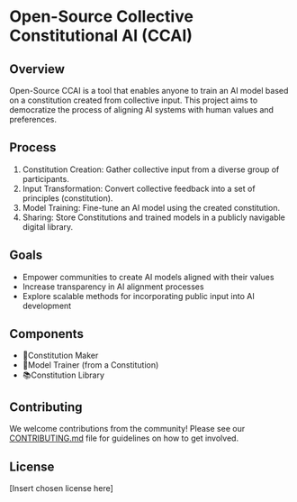 # Open-Source Collective Constitutional AI (CCAI)

## Overview

Open-Source CCAI is a tool that enables anyone to train an AI model based on a constitution created from collective input. This project aims to democratize the process of aligning AI systems with human values and preferences.

## Process

1. Constitution Creation: Gather collective input from a diverse group of participants.
2. Input Transformation: Convert collective feedback into a set of principles (constitution).
3. Model Training: Fine-tune an AI model using the created constitution.
4. Sharing: Store Constitutions and trained models in a publicly navigable digital library.

## Goals

- Empower communities to create AI models aligned with their values
- Increase transparency in AI alignment processes
- Explore scalable methods for incorporating public input into AI development

## Components

- 📄Constitution Maker
- 💪Model Trainer (from a Constitution)
- 📚Constitution Library

## Contributing

We welcome contributions from the community! Please see our [CONTRIBUTING.md](CONTRIBUTING.md) file for guidelines on how to get involved.

## License

[Insert chosen license here]